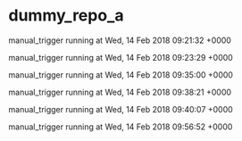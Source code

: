 # dummy_repo_a

manual_trigger running at Wed, 14 Feb 2018 09:21:32 +0000

manual_trigger running at Wed, 14 Feb 2018 09:23:29 +0000

manual_trigger running at Wed, 14 Feb 2018 09:35:00 +0000

manual_trigger running at Wed, 14 Feb 2018 09:38:21 +0000

manual_trigger running at Wed, 14 Feb 2018 09:40:07 +0000

manual_trigger running at Wed, 14 Feb 2018 09:56:52 +0000
